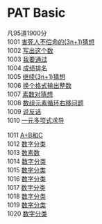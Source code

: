 # PAT Basic
凡95道1900分    
1001 [害死人不偿命的(3n+1)猜想](/Basic01/1001_害死人不偿命的(3n+1)猜想/1001_害死人不偿命的(3n+1)猜想.cpp)    
1002 [写出这个数](/Basic01/1002_写出这个数/1002_写出这个数.cpp)    
1003 [我要通过](/Basic01/1003_我要通过/1003_我要通过.cpp)    
1004 [成绩排名](/Basic01/1004_成绩排名/1004_成绩排名.cpp)    
1005 [继续(3n+1)猜想](/Basic01/1005_继续(3n+1)猜想/1005_继续(3n+1)猜想.cpp)    
1006 [换个格式输出整数](/Basic01/1006_换个格式输出整数/1006_换个格式输出整数.cpp)    
1007 [素数对猜想](/Basic01/1007_素数对猜想/1007_素数对猜想.cpp)    
1008 [数组元素循环右移问题](/Basic01/1008_数组元素循环右移问题/1008_数组元素循环右移问题.cpp)    
1009 [说反话](/Basic01/1009_说反话/1009_说反话.cpp)    
1010 [一元多项式求导](/Basic01/1010_一元多项式求导/1010_一元多项式求导.cpp)    
         
1011 [A+B和C](/Basic02/1011_A+B和C/1011_A+B和C.cpp)    
1012 [数字分类](/Basic02/1012_数字分类/1012_数字分类.cpp)    
1013 [数素数](/Basic02/1013_数素数/1013_数素数.cpp)    
1014 [数字分类](/Basic02/1014_福尔摩斯的约会/1014_福尔摩斯的约会.cpp)    
1015 [数字分类](/Basic02/1015_德才论/1015_德才论.cpp)    
1016 [数字分类](/Basic02/1016_部分A+B/1016_部分A+B.cpp)    
1017 [数字分类](/Basic02/1017_A除以B/1017_A除以B.cpp)    
1018 [数字分类](/Basic02/1018_锤子剪刀布/1018_锤子剪刀布.cpp)    
1019 [数字分类](/Basic02/1019_数字黑洞/1019_数字黑洞.cpp)    
1020 [数字分类](/Basic02/1020_月饼/1020_月饼.cpp)    
